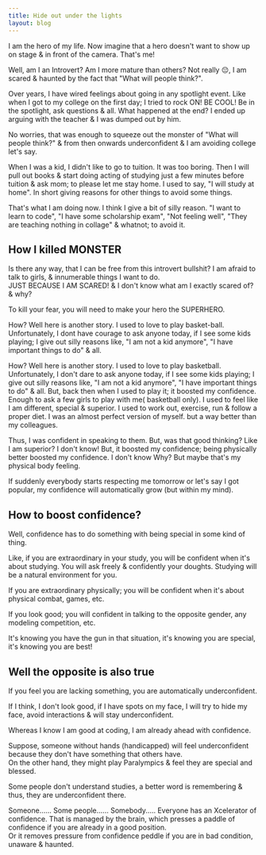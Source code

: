 ```yaml
---
title: Hide out under the lights
layout: blog
---
```


<!-- <h2> this is section 1 title </h2> 
<p class="blog__list">
    my first para Lorem ipsum dolor sit amet, consectetur adipiscing elit, sed do eiusmod tempor incididunt ut labore et dolore magna
    aliqua. Ut enim ad minim veniam, quis nostrud exercitation ullamco laboris nisi ut aliquip ex ea commodo consequat. Duis
    aute irure dolor in reprehenderit in voluptate velit esse cillum dolore eu fugiat nulla pariatur. Excepteur sint
    occaecat cupidatat non proident, sunt in culpa qui officia deserunt mollit anim id est laborum.
</p>

-->

<p class="blog__list">
    I am the hero of my life. Now imagine that a hero doesn't want to show up on stage & in front of the camera. That's me!
</p>
<p class="blog__list">    
   Well, am I an Introvert? Am I more mature than others? Not really 😔, I am scared & haunted by the fact that "What will people think?".
</p>
<p class="blog__list">    
    Over years, I have wired feelings about going in any spotlight event. Like when I got to my college on the first day; I tried to rock ON! BE COOL! Be in the spotlight, ask questions & all. What happened at the end? I ended up arguing with the teacher & I was dumped out by him.
</p>
<p class="blog__list">    
    No worries, that was enough to squeeze out the monster of "What will people think?" & from then onwards underconfident & I am avoiding college let's say.
</p>
<p class="blog__list">    
    When I was a kid, I didn't like to go to tuition. It was too boring. Then I will pull out books & start doing acting of studying just a few minutes before tuition & ask mom; to please let me stay home. I used to say, "I will study at home". In short giving reasons for other things to avoid some things.

</p>
<p class="blog__list">    
    That's what I am doing now. I think I give a bit of silly reason. "I want to learn to code", "I have some scholarship exam", "Not feeling well", "They are teaching nothing in collage" & whatnot; to avoid it.
</p>

<h2> 
    How I killed MONSTER
</h2>
<p class="blog__list">    
    Is there any way, that I can be free from this introvert bullshit? I am afraid to talk to girls, & innumerable things I want to do. 
<br> 
    JUST BECAUSE I AM SCARED! & I don't know what am I exactly scared of? & why?
</p>
<p class="blog__list">    
    To kill your fear, you will need to make your hero the SUPERHERO.
</p>
<p class="blog__list">    
    How? Well here is another story. I used to love to play basket-ball. Unfortunately, I dont have courage to ask anyone today, if I see some kids playing; I give out silly reasons like, "I am not a kid anymore", "I have important things to do" & all.
</p>
<p class="blog__list">    
    How? Well here is another story. I used to love to play basketball. Unfortunately, I don't dare to ask anyone today, if I see some kids playing; I give out silly reasons like, "I am not a kid anymore", "I have important things to do" & all.
    But, back then when I used to play it; it boosted my confidence. Enough to ask a few girls to play with me( basketball only). I used to feel like I am different, special & superior. I used to work out, exercise, run & follow a proper diet. I was an almost perfect version of myself. but a way better than my colleagues.

</p>
<p class="blog__list">    
    Thus, I was confident in speaking to them. But, was that good thinking? Like I am superior? I don't know! But, it boosted my confidence; being physically better boosted my confidence. I don't know Why? But maybe that's my physical body feeling.
</p>
<p class="blog__list">    
    If suddenly everybody starts respecting me tomorrow or let's say I got popular, my confidence will automatically grow (but within my mind).

</p>

<h2>
    How to boost confidence?
</h2>

<p class="blog__list">    
    Well, confidence has to do something with being special in some kind of thing.
</p>
<p class="blog__list">    
    Like, if you are extraordinary in your study, you will be confident when it's about studying. You will ask freely & confidently your doughts. Studying will be a natural environment for you.
</p>
<p class="blog__list">    
    If you are extraordinary physically; you will be confident when it's about physical combat, games, etc.

</p>
<p class="blog__list">    
    If you look good; you will confident in talking to the opposite gender, any modeling competition, etc.

</p>
<p class="blog__list">    
    It's knowing you have the gun in that situation, it's knowing you are special, it's knowing you are best!

</p>

<h2> Well the opposite is also true </h2>
<p class="blog__list">    
    If you feel you are lacking something, you are automatically underconfident.

</p>
<p class="blog__list">    
    If I think, I don't look good, if I have spots on my face, I will try to hide my face, avoid interactions & will stay underconfident.

</p>
<p class="blog__list">    
    Whereas I know I am good at coding, I am already ahead with confidence.

</p>
<p class="blog__list">    
    Suppose, someone without hands (handicapped) will feel underconfident because they don't have something that others have. 
<br>
    On the other hand, they might play Paralympics & feel they are special and blessed.

</p>
<p class="blog__list">    
    Some people don't understand studies, a better word is remembering & thus, they are underconfident there.
</p>
<p class="blog__list">    
    Someone...... Some people...... Somebody..... Everyone has an Xcelerator of confidence. That is managed by the brain, which presses a paddle of confidence if you are already in a good position. 

<br>  
    Or it removes pressure from confidence peddle if you are in bad condition, unaware & haunted.
</p>